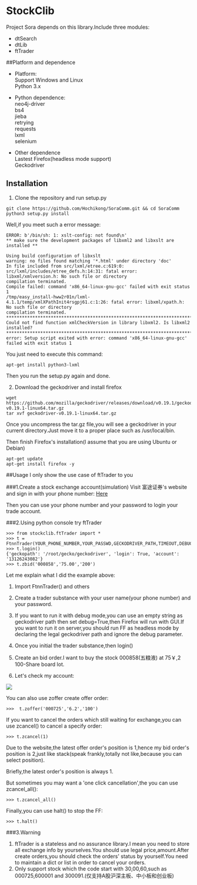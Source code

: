StockClib
=========
Project Sora depends on this library.Include three modules:  
- dtSearch
- dtLib
- ftTrader

##Platform and dependence
- Platform:  
Support Windows and Linux  
Python 3.x

- Python dependence:  
neo4j-driver  
bs4  
jieba  
retrying  
requests  
lxml  
selenium  

- Other dependence  
Lastest Firefox(headless mode support)  
Geckodriver 

## Installation
1. Clone the repository and run setup.py

```
git clone https://github.com/Hochikong/SoraComm.git && cd SoraComm
python3 setup.py install
```
Well,if you meet such a error message:  
```
ERROR: b'/bin/sh: 1: xslt-config: not found\n'
** make sure the development packages of libxml2 and libxslt are installed **

Using build configuration of libxslt 
warning: no files found matching '*.html' under directory 'doc'
In file included from src/lxml/etree.c:619:0:
src/lxml/includes/etree_defs.h:14:31: fatal error: libxml/xmlversion.h: No such file or directory
compilation terminated.
Compile failed: command 'x86_64-linux-gnu-gcc' failed with exit status 1
/tmp/easy_install-hww2r01n/lxml-4.1.1/temp/xmlXPathInit4rsgpj61.c:1:26: fatal error: libxml/xpath.h: No such file or directory
compilation terminated.
*********************************************************************************
Could not find function xmlCheckVersion in library libxml2. Is libxml2 installed?
*********************************************************************************
error: Setup script exited with error: command 'x86_64-linux-gnu-gcc' failed with exit status 1
```
You just need to execute this command:

```
apt-get install python3-lxml
```
Then you run the setup.py again and done.

2. Download the geckodriver and install firefox

```
wget https://github.com/mozilla/geckodriver/releases/download/v0.19.1/geckodriver-v0.19.1-linux64.tar.gz
tar xvf geckodriver-v0.19.1-linux64.tar.gz
```
Once you uncompress the tar.gz file,you will see a geckodriver in your current directory.Just move it to a proper place such as /usr/local/bin. 

Then finish Firefox's installation(I assume that you are using Ubuntu or Debian) 
```
apt-get update
apt-get install firefox -y
```

##Usage
I only show the use case of ftTrader to you

###1.Create a stock exchange account(simulation)
Visit 富途证券's website and sign in with your phone number: 
[Here](https://passport.futu5.com/?target=https%3A%2F%2Fwww.futunn.com%2F#reg)

Then you can use your phone number and your password to login your trade account.  

###2.Using python console try ftTrader
```
>>> from stockclib.ftTrader import *
>>> t = FtnnTrader(YOUR_PHONE_NUMBER,YOUR_PASSWD,GECKODRIVER_PATH,TIMEOUT,DEBUG)
>>> t.login()
{'geckopath': '/root/gecko/geckodriver', 'login': True, 'account': '13126243082'}
>>> t.zbid('000858','75.00','200')
```

Let me explain what I did the example above:

1. Import FtnnTrader() and others  

2. Create a trader substance with your user name(your phone number) and your password.  

3. If you want to run it with debug mode,you can use an empty string as geckodriver path then set debug=True,then Firefox will run with GUI.If you want to run it on server,you should run FF as headless mode by declaring the legal geckodriver path and ignore the debug parameter.

4. Once you initial the trader substance,then login()

5. Create an bid order.I want to buy the stock 000858(五粮液) at 75￥,2 100-Share board lot.

6. Let's check my account:

![](http://oy30yrqej.bkt.clouddn.com/ftnn)

You can also use zoffer create offer order:
```
>>>  t.zoffer('000725','6.2','100')
```

If you want to cancel the orders which still waiting for exchange,you can use zcancel() to cancel a specify order:
```
>>> t.zcancel(1)
```
Due to the website,the latest offer order's position is 1,hence my bid order's position is 2,just like stack(speak frankly,totally not like,because you can select position).  

Briefly,the latest order's position is always 1.

But sometimes you may want a 'one click cancellation',the you can use zcancel_all(): 

```
>>> t.zcancel_all()
```

Finally,you can use halt() to stop the FF:
```
>>> t.halt()
```

###3.Warning
1. ftTrader is a stateless and no assurance library.I mean you need to store all exchange info by yourselves.You should use legal price,amount.After create orders,you should check the orders' status by yourself.You need to maintain a dict or list in order to cancel your orders.
2. Only support stock which the code start with 30,00,60,such as 000725,600001 and 300091.(仅支持A股沪深主板、中小板和创业板)